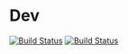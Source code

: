 # Dev
[![Build Status](https://travis-ci.com/Zeng-qh/Dev.svg?branch=main)](https://travis-ci.com/Zeng-qh/Dev)
[![Build Status](https://travis-ci.com/Zeng-qh/Dev.svg?branch=master)](https://travis-ci.com/Zeng-qh/Dev)
